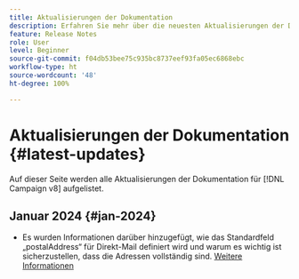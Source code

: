 ```yaml
---
title: Aktualisierungen der Dokumentation
description: Erfahren Sie mehr über die neuesten Aktualisierungen der Dokumentation
feature: Release Notes
role: User
level: Beginner
source-git-commit: f04db53bee75c935bc8737eef93fa05ec6868ebc
workflow-type: ht
source-wordcount: '48'
ht-degree: 100%

---
```



# Aktualisierungen der Dokumentation {#latest-updates}

Auf dieser Seite werden alle Aktualisierungen der Dokumentation für [!DNL Campaign v8] aufgelistet.

## Januar 2024 {#jan-2024}

* Es wurden Informationen darüber hinzugefügt, wie das Standardfeld „postalAddress“ für Direkt-Mail definiert wird und warum es wichtig ist sicherzustellen, dass die Adressen vollständig sind. [Weitere Informationen](../send/direct-mail.md)
